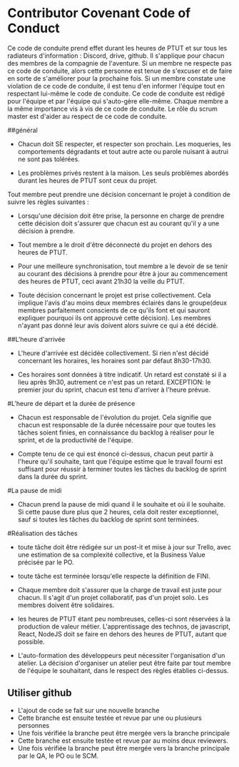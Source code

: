 # Contributor Covenant Code of Conduct

Ce code de conduite prend effet durant les heures de PTUT et sur tous les radiateurs d'information : Discord, drive, github. Il s'applique pour chacun des membres de la compagnie de l'aventure. Si un membre ne respecte pas ce code de conduite, alors cette personne est tenue de s'excuser et de faire en sorte de s'améliorer pour la prochaine fois. 
Si un membre constate une violation de ce code de conduite, il est tenu d'en informer l'équipe tout en respectant lui-même le code de conduite. 
Ce code de conduite est rédigé pour l'équipe et par l'équipe qui s'auto-gère 
elle-même. 
Chaque membre a la même importance vis à vis de ce code de conduite.
Le rôle du scrum master est d'aider au respect de ce code de conduite.

##général

- Chacun doit SE respecter, et respecter son prochain. Les moqueries, les comportements dégradants et tout autre acte ou parole nuisant à autrui ne sont pas tolérées.  

- Les problèmes privés restent à la maison. Les seuls problèmes abordés durant les heures de PTUT sont ceux du projet. 

Tout membre peut prendre une décision concernant le projet à condition de suivre les règles suivantes :

- Lorsqu'une décision doit être prise, la personne en charge de prendre cette décision doit s'assurer que chacun est au courant qu'il y a une décision à prendre.

- Tout membre a le droit d'être déconnecté du projet en dehors des heures de PTUT. 

- Pour une meilleure synchronisation, tout membre a le devoir de se tenir au courant des décisions à prendre pour être à jour au commencement des heures de PTUT, ceci avant 21h30 la veille du PTUT.

- Toute décision concernant le projet est prise collectivement. Cela implique l'avis d'au moins deux membres éclairés dans le groupe(deux membres parfaitement conscients de ce qu'ils font et qui sauront expliquer pourquoi ils ont approuvé cette décision). Les membres n'ayant pas donné leur avis doivent alors suivre ce qui a été décidé.

##L'heure d'arrivée
- L'heure d'arrivée est décidée collectivement. Si rien n'est décidé concernant les horaires, les horaires sont par défaut 8h30-17h30.

- Ces horaires sont données à titre indicatif. Un retard est constaté si il a lieu après 9h30, autrement ce n'est pas un retard. EXCEPTION: le premier jour du sprint, chacun est tenu d'arriver à l'heure prévue.

#L'heure de départ et la durée de présence
- Chacun est responsable de l'évolution du projet. Cela signifie que chacun est responsable de la durée nécessaire pour que toutes les tâches soient finies, en connaissance du backlog à réaliser pour le sprint, et de la productivité de l'équipe. 

- Compte tenu de ce qui est énoncé ci-dessus, chacun peut partir à l'heure qu'il souhaite, tant que l'équipe estime que le travail fourni est suffisant pour réussir à terminer toutes les tâches du backlog de sprint dans la durée du sprint.

#La pause de midi

- Chacun prend la pause de midi quand il le souhaite et où il le souhaite. Si cette pause dure plus que 2 heures, cela doit rester exceptionnel, sauf si toutes les tâches du backlog de sprint sont terminées.

#Réalisation des tâches

- toute tâche doit être rédigée sur un post-it et mise à jour sur Trello, avec une estimation de sa complexité collective, et la Business Value précisée par le PO.

- toute tâche est terminée lorsqu'elle respecte la définition de FINI.

- Chaque membre doit s'assurer que la charge de travail est juste pour chacun. Il s'agit d'un projet collaboratif, pas d'un projet solo. Les membres doivent être solidaires.

- les heures de PTUT étant peu nombreuses, celles-ci sont réservées à la production de valeur métier. L'apprentissage des technos, de javascript, React, NodeJS doit se faire en dehors des heures de PTUT, autant que possible. 

- L'auto-formation des développeurs peut nécessiter l'organisation d'un atelier. La décision d'organiser un atelier peut être faite par tout membre de l'équipe le souhaitant, dans le respect des règles établies ci-dessus.

## Utiliser github

- L'ajout de code se fait sur une nouvelle branche
- Cette branche est ensuite testée et revue par une ou plusieurs personnes
- Une fois vérifiée la branche peut être mergée vers la branche principale
- Cette branche est ensuite testée et revue par au moins deux reviewers.
- Une fois vérifiée la branche peut être mergée vers la branche principale par le QA, le PO ou le SCM.
